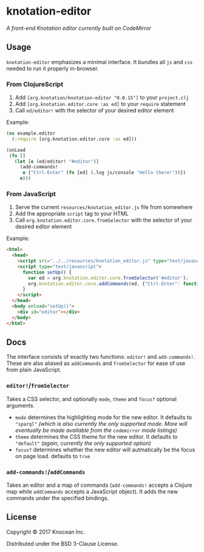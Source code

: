 # knotation-editor

_A front-end Knotation editor currently built on CodeMirror_

## Usage

`knotation-editor` emphasizes a minimal interface. It bundles all `js` and `css` needed to run it properly in-browser.

### From ClojureScript

1. Add `[org.knotation/knotation-editor "0.0.15"]` to your `project.clj`
2. Add `[org.knotation.editor.core :as ed]` to your `require` statement
3. Call `ed/editor!` with the selector of your desired editor element

Example:

```Clojure
(ns example.editor
  (:require [org.knotation.editor.core :as ed]))

(onLoad
 (fn []
   (let [e (ed/editor! "#editor")]
     (add-commands!
      e {"Ctrl-Enter" (fn [ed] (.log js/console "Hello there!"))})
     e)))
```

### From JavaScript

1. Serve the current `resources/knotation_editor.js` file from somewhere
2. Add the appropriate `script` tag to your HTML
3. Call `org.knotation.editor.core.fromSelector` with the selector of your desired editor element

Example:

```html
<html>
  <head>
    <script src="../../resources/knotation_editor.js" type="text/javascript"></script>
    <script type="text/javascript">
      function setUp() {
        var ed = org.knotation.editor.core.fromSelector('#editor');
        org.knotation.editor.core.addCommands(ed, {"Ctrl-Enter": function (ed) { console.log("Hello there!") }});
      }
    </script>
  </head>
  <body onload="setUp()">
    <div id="editor"></div>
  </body>
</html>
```

## Docs

The interface consists of exactly two functions: `editor!` and `add-commands!`. These are also aliased as `addCommands` and `fromSelector` for ease of use from plain JavaScript.

### `editor!`/`fromSelector`

Takes a CSS selector, and optionally `mode`, `theme` and `focus?` optional arguments.

- `mode` determines the highlighting mode for the new editor. It defaults to `"sparql"` _(which is also currently the only supported mode. More will eventually be made available from the `codemirror` mode listings)_
- `theme` determines the CSS theme for the new editor. It defaults to `"default"` _(again, currently the only supported option)_
- `focus?` determines whether the new editor will autmatically be the focus on page load. defaults to `true`

### `add-commands!`/`addCommands`

Takes an editor and a map of commands (`add-commands!` accepts a Clojure map while `addCommands` accepts a JavaScript object). It adds the new commands under the specified bindings.


## License

Copyright © 2017 Knocean Inc.

Distributed under the BSD 3-Clause License.
